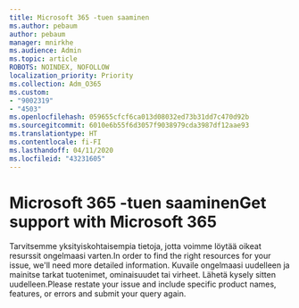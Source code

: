 ```yaml
---
title: Microsoft 365 -tuen saaminen
ms.author: pebaum
author: pebaum
manager: mnirkhe
ms.audience: Admin
ms.topic: article
ROBOTS: NOINDEX, NOFOLLOW
localization_priority: Priority
ms.collection: Adm_O365
ms.custom:
- "9002319"
- "4503"
ms.openlocfilehash: 059655cfcf6ca013d08032ed73b31dd7c470d92b
ms.sourcegitcommit: 6010e6b55f6d3057f9038979cda3987df12aae93
ms.translationtype: HT
ms.contentlocale: fi-FI
ms.lasthandoff: 04/11/2020
ms.locfileid: "43231605"
---
```

# <a name="get-support-with-microsoft-365"></a><span data-ttu-id="51590-102">Microsoft 365 -tuen saaminen</span><span class="sxs-lookup"><span data-stu-id="51590-102">Get support with Microsoft 365</span></span>

<span data-ttu-id="51590-103">Tarvitsemme yksityiskohtaisempia tietoja, jotta voimme löytää oikeat resurssit ongelmaasi varten.</span><span class="sxs-lookup"><span data-stu-id="51590-103">In order to find the right resources for your issue, we'll need more detailed information.</span></span> <span data-ttu-id="51590-104">Kuvaile ongelmaasi uudelleen ja mainitse tarkat tuotenimet, ominaisuudet tai virheet. Lähetä kysely sitten uudelleen.</span><span class="sxs-lookup"><span data-stu-id="51590-104">Please restate your issue and include specific product names, features, or errors and submit your query again.</span></span>

